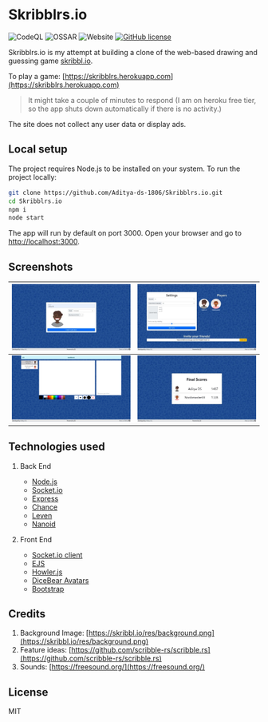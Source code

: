 # Skribblrs.io

![CodeQL](https://github.com/Aditya-ds-1806/Skribblrs.io/workflows/CodeQL/badge.svg?branch=main)
![OSSAR](https://github.com/Aditya-ds-1806/Skribblrs.io/workflows/OSSAR/badge.svg?branch=main)
![Website](https://img.shields.io/website?url=https%3A%2F%2Fskribblrs.herokuapp.com)
[![GitHub license](https://img.shields.io/github/license/Aditya-ds-1806/Skribblrs.io)](https://github.com/Aditya-ds-1806/Skribblrs.io/blob/main/LICENSE)

Skribblrs.io is my attempt at building a clone of the web-based drawing and guessing game [skribbl.io](https://skribbl.io).

To play a game: [https://skribblrs.herokuapp.com](https://skribblrs.herokuapp.com)

> It might take a couple of minutes to respond (I am on heroku free tier, so the app shuts down automatically if there is no activity.)

The site does not collect any user data or display ads.

## Local setup

The project requires Node.js to be installed on your system. To run the project locally:

```bash
git clone https://github.com/Aditya-ds-1806/Skribblrs.io.git
cd Skribblrs.io
npm i
node start
```

The app will run by default on port 3000. Open your browser and go to [http://localhost:3000](http://localhost:3000).

## Screenshots

| ![Landing page][landing]  | ![Landing page][settings] |
|:-------------------------:|:-------------------------:|
|  ![Landing page][game]    |  ![Landing page][scores]  |

## Technologies used

1. Back End
    - [Node.js](https://github.com/nodejs/node)
    - [Socket.io](https://github.com/socketio/socket.io)
    - [Express](https://github.com/expressjs/express)
    - [Chance](https://github.com/chancejs/chancejs)
    - [Leven](https://github.com/sindresorhus/leven)
    - [Nanoid](https://github.com/ai/nanoid)

2. Front End
    - [Socket.io client](https://github.com/socketio/socket.io-client)
    - [EJS](https://github.com/mde/ejs)
    - [Howler.js](https://github.com/goldfire/howler.js)
    - [DiceBear Avatars](https://avatars.dicebear.com/)
    - [Bootstrap](https://github.com/twbs/bootstrap)

## Credits

1. Background Image: [https://skribbl.io/res/background.png](https://skribbl.io/res/background.png)
2. Feature ideas: [https://github.com/scribble-rs/scribble.rs](https://github.com/scribble-rs/scribble.rs)
3. Sounds: [https://freesound.org/](https://freesound.org/)

## License

MIT

[landing]: ./public/images/screenshots/landing.jpeg
[settings]: ./public/images/screenshots/settings.jpeg
[game]: ./public/images/screenshots/game.png
[scores]: ./public/images/screenshots/scores.jpeg
